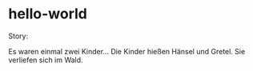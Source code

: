 hello-world
===========

Story:

Es waren einmal zwei Kinder...
Die Kinder hießen Hänsel und Gretel.
Sie verliefen sich im Wald.

